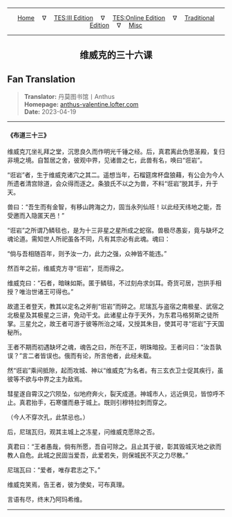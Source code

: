 
---

<!-- Jekyll Page Links -->

<center>
<a href="../../../../../../index.html">Home</a>
&emsp;&nabla;&emsp;
<a href="../../../../../index-tes3.html">TES:III Edition</a>
&emsp;&nabla;&emsp;
<a href="../../../../../index-teso.html">TES:Online Edition</a>
&emsp;&nabla;&emsp;
<a href="../../../../../index-traditional.html">Traditional Edition</a>
&emsp;&nabla;&emsp;
<a href="../../../../../index-misc.html">Misc</a>
</center>

<!-- Markdown Body Below: -->

---

<center>
<h2><span style="font-family:SimSun">维威克的三十六课</span></h2>
</center>

## Fan Translation

> __Translator:__ 丹莫图书馆丨Anthus\
> __Homepage:__ [anthus-valentine.lofter.com][1]\
> __Date:__ 2023-04-19

[1]: https://anthus-valentine.lofter.com/post/3153c072_2b8c5d312

---

#### 《布道三十三》

维威克兀坐礼拜之堂，沉思良久而作明光千锤之经。后，真君离此伪思圣殿，复归非境之境。自暂居之舍，彼观中界，见诸兽之七，此兽有名，唤曰“诳岩”。

“诳岩”者，生于维威克诸穴之其二。遥想当年，石榴筵席杯盘狼藉，有公会为今人所遗者清宫除道，会众得而逐之。条狼氏不以之为兽，不料“诳岩”脱其手，升于天。

兽曰：“吾生而有金智，有移山跨海之力，固当永列仙班！以此经天纬地之能，吾受邀而入隐匿天邑！”

“诳岩”之所谓乃鳞毯也，是为十三非星之星所成之蛇宿。兽极尽愚妄，竟与缺坏之魂论道。需知世人所祀虽各不同，凡有其宗必有此魂。魂曰：

“倘与吾相随百年，则予汝一力，此力之强，众神皆不能违。”

然百年之前，维威克方寻“诳岩”，觅而得之。

维威克曰：“石者，暗昧如斯。匿于鳞毯，不过刻舟求剑耳。奇货可居，岂拱手相授？唯治世诸王可得也。”

故遣王者登天，教其以定名之斧削“诳岩”而碎之。尼瑞瓦与盗宿之南极星、武宿之北极星及其极星之三讲，免动干戈。此诸星止存于天外，为东君马格努斯之徒所掌。三星允之，故王者可游于彼等所治之域，又授其朱目，使其可寻“诳岩”于天国秘所。

王者不期而初遇缺坏之魂，魂告之曰，所在不正，明珠暗投。王者问曰：“汝吾孰误？”言二者皆误也。俄而有论，所言他者，此经未载。

然“诳岩”乘间抵隙，起而攻城、神以“维威克”为名者。有三玄衣卫士促其疾行，虽彼等不欲与中界之主为敌焉。

彗星遂自霄汉之穴陨坠，似地府奔火，裂天成道。神城市人，远近俱见，皆惊呼不止。真君抬手，石寒僵而悬于城上。既则引穆特拉刺而穿之。

（今人不穿次孔，此禁忌也。）

后，尼瑞瓦归，观其主城上之冻星，问维威克愿除之否。

真君曰：“王者愚哉，倘有所愿，吾自可除之。且止其于彼，彰其毁城灭地之欲而教人自危。此城之民固当爱吾，此爱若失，则保城民不灭之力尽散。”

尼瑞瓦曰：“爱者，唯存君志之下。”

维威克笑焉，告王者，彼为使矣，可布真理。

言语有尽，终末乃阿玛希维。

---
